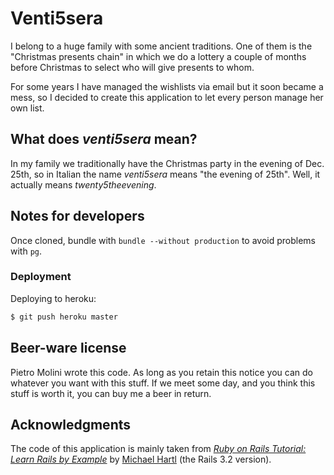 # Venti5sera

I belong to a huge family with some ancient traditions. One of them is the "Christmas presents chain" in which we do a lottery a couple of months before Christmas to select who will give presents to whom.

For some years I have managed the wishlists via email but it soon became a mess, so I decided to create this
application to let every person manage her own list.

## What does *venti5sera* mean?

In my family we traditionally have the Christmas party in the evening of Dec. 25th, so in
Italian the name *venti5sera* means "the evening of 25th". Well, it actually means *twenty5theevening*.


## Notes for developers

Once cloned, bundle with `bundle --without production` to avoid problems with `pg`.

### Deployment

Deploying to heroku:

```sh
$ git push heroku master
```

## Beer-ware license

Pietro Molini wrote this code. As long as you retain this notice you
can do whatever you want with this stuff. If we meet some day, and you think
this stuff is worth it, you can buy me a beer in return.


## Acknowledgments

The code of this application is mainly taken from
[*Ruby on Rails Tutorial: Learn Rails by Example*](http://railstutorial.org/)
by [Michael Hartl](http://michaelhartl.com/) (the Rails 3.2 version).

